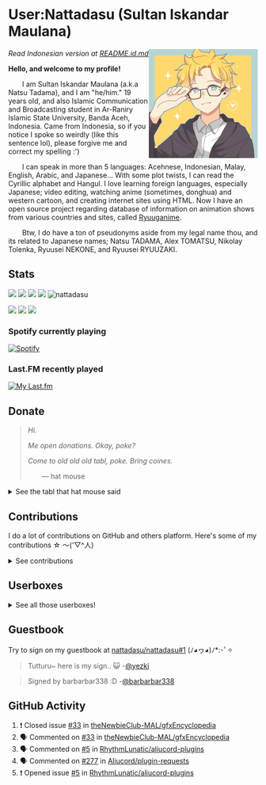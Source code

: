 # User:Nattadasu (Sultan Iskandar Maulana)

<img src="https://raw.githubusercontent.com/nattadasu/Personal/master/assets/readmeAssets/natsuTadamaGlasses.jpg" align="right">

*Read Indonesian version at [README.id.md](https://github.com/nattadasu/nattadasu/blob/master/README.id.md)*

**Hello, and welcome to my profile!**

  I am Sultan Iskandar Maulana (a.k.a Natsu Tadama), and I am "he/him." 19 years old, and also Islamic Communication and Broadcasting student in Ar-Raniry Islamic State University, Banda Aceh, Indonesia. Came from Indonesia, so if you notice I spoke so weirdly (like this sentence lol), please forgive me and correct my spelling :')

  I can speak in more than 5 languages: Acehnese, Indonesian, Malay, English, Arabic, and Japanese... With some plot twists, I can read the Cyrillic alphabet and Hangul. I love learning foreign languages, especially Japanese; video editing, watching anime (sometimes, donghua) and western cartoon, and creating internet sites using HTML. Now I have an open source project regarding database of information on animation shows from various countries and sites, called [Ryuuganime](https://github.com/ryuuganime).

  Btw, I do have a ton of pseudonyms aside from my legal name thou, and its related to Japanese names; Natsu TADAMA, Alex TOMATSU, Nikolay Tolenka, Ryuusei NEKONE, and Ryuusei RYUUZAKI.


## Stats

[![](https://img.shields.io/badge/HTML-277%20commits-orange.svg)](https://sourcerer.io/nattadasu) [![](https://img.shields.io/badge/CSS-33%20commits-orange.svg)](https://sourcerer.io/nattadasu) [![](https://img.shields.io/badge/JavaScript-27%20commits-orange.svg)](https://sourcerer.io/nattadasu) [![](https://img.shields.io/badge/TypeScript-18%20commits-orange.svg)](https://sourcerer.io/nattadasu) <img src="https://komarev.com/ghpvc/?username=nattadasu" alt="nattadasu" />

![](https://githubstats.nattadeploy.my.id/api?username=nattadasu&show_icons=true) ![](https://githubstats.nattadeploy.my.id/api/top-langs/?username=nattadasu&layout=compact&langs_count=8) [![](https://raw.githubusercontent.com/nattadasu/github-stats/master/generated/languages.svg)](https://github.com/jstrieb/github-stats)

### Spotify currently playing
[![Spotify](https://spotify.nattadeploy.my.id/api/spotify)](https://open.spotify.com/user/nattadasu)

### Last&period;FM recently played
[![My Last.fm](https://lastfm.nattadeploy.my.id/api?user=nattadasu)](https://www.last.fm/user/nattadasu)

## Donate

> *Hi.*
>
> *Me open donations. Okay, poke?*
>
> *Come to old old old tabl, poke. Bring coines.*
>
>   — hat mouse
<details><summary>See the tabl that hat mouse said</summary>
<table>
<tbody>
<tr>
<td>DANA</td>
<td>085155315151</td>
</tr>
<tr>
<td>DOKU</td>
<td>1674820339</td>
</tr>
<tr>
<td>GO-PAY</td>
<td>085155315151</td>
</tr>
<tr>
<td>i.saku/Indomaret</td>
<td>085155315151</td>
</tr>
<tr>
<td>LinkAja</td>
<td>085155315151</td>
</tr>
<tr>
<td>OVO</td>
<td>085155315151</td>
</tr>
<tr>
<td>Sakuku</td>
<td>085155315151</td>
</tr>
<tr>
<td>Triv</td>
<td>085155315151</td>
</tr>
<tr>
<td>PayPal</td>
<td><a href="https://paypal.me/nattadasu">https://paypal.me/nattadasu</a></td>
</tr>
<tr>
<td>Yandex.Money</td>
<td><a href="https://money.yandex.ru/to/4100115392446184">https://money.yandex.ru/to/4100115392446184</a></td>
</tr>
<tr>
<td>Ko-Fi</td>
<td><a href="https://ko-fi.com/nattadasu">https://ko-fi.com/nattadasu</a></td>
</tr>
<tr>
<td>LiberePay</td>
<td><a href="https://liberapay.com/nattadasu">https://liberapay.com/nattadasu</a></td>
</tr>
<tr>
<td>Trakteer</td>
<td><a href="https://trakteer.id/nattadasu">https://trakteer.id/nattadasu</a></td>
</tr>
<tr>
<td>Bitcoin</td>
<td><code>33aBQqbMiuk53nKpZDC2dFBWKMwrbPNWcf</code></td>
</tr>
<tr>
<td>Ethereum</td>
<td><code>0x58d6f6c0b36ed033140801886d65a22899279110</code></td>
</tr>
<tr>
<td>Litecoin</td>
<td><code>MUGoxUc6PPUwMimNeM6RxPqb2uSPx9WgwS</code></td>
</tr>
<tr>
<td>Basic Auth. Token (BAT)</td>
<td><code>0x3E98817d5B4BB88C067b91Ae6Ebd6Bbf81d0D4BF</code></td>
</tr>
<tr>
<td>DASH</td>
<td><code>7a2WRBe3epDTadRKYpQtPjAdaW2HNMseqr</code></td>
</tr>
<tr>
<td>Ripple</td>
<td><code>rJc5d48m2pDdfurDaemUZT2J18RPcbtPGF</code> tag:<code>195482</code></td>
</tr>
</tbody>
</table>
</details>

## Contributions

I do a lot of contributions on GitHub and others platform. Here's some of my contributions ☆ ～('▽^人)
<details><summary>See contributions</summary>
  
### Ryuuganime

[![](https://githubstats.nattadeploy.my.id/api/pin/?username=ryuuganime&repo=Ryuuganime)](https://github.com/ryuuganime/Ryuuganime) [![](https://githubstats.nattadeploy.my.id/api/pin/?username=ryuuganime&repo=ryuuganime-db)](https://github.com/ryuuganime/ryuuganime-db) [![](https://githubstats.nattadeploy.my.id/api/pin/?username=ryuuganime&repo=animanga-wordlist)](https://github.com/ryuuganime/animanga-wordlist)

### List

[![](https://githubstats.nattadeploy.my.id/api/pin/?username=otakulogy&repo=anime-streaming&show_owner=true)](https://github.com/otakulogy/anime-streaming)

### Personalization

[![](https://githubstats.nattadeploy.my.id/api/pin/?username=nattadasu&repo=mal-blockquote-template)](https://github.com/nattadasu/mal-blockquote-template) [![](https://githubstats.nattadeploy.my.id/api/pin/?username=PKief&repo=vscode-material-icon-theme&show_owner=true)](https://github.com/PKief/vscode-material-icon-theme)

### Translations

#### Indonesian

[![](https://githubstats.nattadeploy.my.id/api/pin/?username=MALSync&repo=MALSync&show_owner=true)](https://github.com/MALSync/MALSync) [![](https://githubstats.nattadeploy.my.id/api/pin/?username=NicoAiko&repo=mikazuki&show_owner=true)](https://github.com/NicoAiko/mikazuki) [![](https://githubstats.nattadeploy.my.id/api/pin/?username=hummingbird-me&repo=kitsu-web&show_owner=true)](https://github.com/hummingbird-me/hummingbird-client) [![](https://githubstats.nattadeploy.my.id/api/pin/?username=Zenrac&repo=Watora&show_owner=true)](https://github.com/Zenrac/Watora) [![](https://githubstats.nattadeploy.my.id/api/pin/?username=ContributorCovenant&repo=contributor_covenant&show_owner=true)](https://github.com/ContributorCovenant/contributor_covenant) [![](https://githubstats.nattadeploy.my.id/api/pin/?username=ytmdesktop&repo=ytmdesktop)](https://github.com/ytmdesktop/ytmdesktop)

-   [osu!player Plus](https://osu.ppy.sh/community/forums/topics/660418) by [- Founntain -](https://osu.ppy.sh/users/5105217), is a music player application based on osu! beatmap available in the personal computer. Translations to Indonesian.

#### Malay

[![](https://githubstats.nattadeploy.my.id/api/pin/?username=MALSync&repo=MALSync&show_owner=true)](https://github.com/MALSync/MALSync) [![](https://githubstats.nattadeploy.my.id/api/pin/?username=NicoAiko&repo=mikazuki&show_owner=true)](https://github.com/NicoAiko/mikazuki)

#### Arabic

[![](https://githubstats.nattadeploy.my.id/api/pin/?username=NicoAiko&repo=mikazuki&show_owner=true)](https://github.com/NicoAiko/mikazuki)

### Beta testing
[![](https://githubstats.nattadeploy.my.id/api/pin/?username=PreMiD&repo=Linux&show_owner=true)](https://github.com/PreMiD/Linux)

</details>

## Userboxes

<details><summary>See all those userboxes!</summary>
  <img src="https://raw.githubusercontent.com/nattadasu/Personal/master/assets/mal-profile-page/v3/assets/babel/languages/id-n.png" alt=""> <img src="https://raw.githubusercontent.com/nattadasu/Personal/master/assets/mal-profile-page/v3/assets/babel/languages/ace-4.png" alt=""> <img src="https://raw.githubusercontent.com/nattadasu/Personal/master/assets/mal-profile-page/v3/assets/babel/languages/en-4.png" alt=""> <img src="https://raw.githubusercontent.com/nattadasu/Personal/master/assets/mal-profile-page/v3/assets/babel/languages/ms-4.png" alt=""> <img src="https://raw.githubusercontent.com/nattadasu/Personal/master/assets/mal-profile-page/v3/assets/babel/languages/ar-3.png" alt=""> <img src="https://raw.githubusercontent.com/nattadasu/Personal/master/assets/mal-profile-page/v3/assets/babel/languages/ja-2.png" alt=""> <img src="https://raw.githubusercontent.com/nattadasu/Personal/master/assets/mal-profile-page/v3/assets/babel/languages/ru-1.png" alt=""> <img src="https://raw.githubusercontent.com/nattadasu/Personal/master/assets/mal-profile-page/v3/assets/babel/languages/tl-1.png" alt=""> <img src="https://raw.githubusercontent.com/nattadasu/Personal/master/assets/mal-profile-page/v3/assets/babel/programming/html.png" alt=""> <img src="https://raw.githubusercontent.com/nattadasu/Personal/master/assets/mal-profile-page/v3/assets/babel/programming/js-1.png" alt=""> <img src="https://raw.githubusercontent.com/nattadasu/Personal/master/assets/mal-profile-page/v3/assets/babel/programming/md.png" alt=""> <img src="https://raw.githubusercontent.com/nattadasu/Personal/master/assets/mal-profile-page/v3/assets/babel/programming/mediawiki.png" alt=""> <img src="https://raw.githubusercontent.com/nattadasu/Personal/master/assets/mal-profile-page/v3/assets/babel/programming/xml.png" alt=""> <img src="https://raw.githubusercontent.com/nattadasu/Personal/master/assets/mal-profile-page/v3/assets/babel/script/arab-N.png" alt=""> <img src="https://raw.githubusercontent.com/nattadasu/Personal/master/assets/mal-profile-page/v3/assets/babel/script/jawi-N.png" alt=""> <img src="https://raw.githubusercontent.com/nattadasu/Personal/master/assets/mal-profile-page/v3/assets/babel/script/kana-N.png" alt=""> <img src="https://raw.githubusercontent.com/nattadasu/Personal/master/assets/mal-profile-page/v3/assets/babel/script/Cyrl-5.png" alt=""> <img src="https://raw.githubusercontent.com/nattadasu/Personal/master/assets/mal-profile-page/v3/assets/babel/script/ipa-3.png" alt=""> <img src="https://raw.githubusercontent.com/nattadasu/Personal/master/assets/mal-profile-page/v3/assets/babel/script/sund-3.png" alt=""> <img src="https://raw.githubusercontent.com/nattadasu/Personal/master/assets/mal-profile-page/v3/assets/babel/script/kanji-1.png" alt=""> <img src="https://raw.githubusercontent.com/nattadasu/Personal/master/assets/mal-profile-page/v3/assets/babel/script/coptic.png" alt=""> <img src="https://raw.githubusercontent.com/nattadasu/Personal/master/assets/mal-profile-page/v3/assets/babel/script/greek.png" alt=""> <img src="https://raw.githubusercontent.com/nattadasu/Personal/master/assets/mal-profile-page/v3/assets/babel/script/han.png" alt=""> <img src="https://raw.githubusercontent.com/nattadasu/Personal/master/assets/mal-profile-page/v3/assets/babel/script/java-0.png" alt=""> <img src="https://raw.githubusercontent.com/nattadasu/Personal/master/assets/mal-profile-page/v3/assets/babel/cyberbullying.png" alt=""> <img src="https://raw.githubusercontent.com/nattadasu/Personal/master/assets/mal-profile-page/v3/assets/babel/email.png" alt=""> <img src="https://raw.githubusercontent.com/nattadasu/Personal/master/assets/mal-profile-page/v3/assets/babel/im.png" alt=""> <img src="https://raw.githubusercontent.com/nattadasu/Personal/master/assets/mal-profile-page/v3/assets/babel/netAddict.png" alt=""> <img src="https://raw.githubusercontent.com/nattadasu/Personal/master/assets/mal-profile-page/v3/assets/babel/languages/1337-4.png" alt=""> <img src="https://raw.githubusercontent.com/nattadasu/Personal/master/assets/mal-profile-page/v3/assets/babel/languages/cat-n.png" alt=""> <img src="https://raw.githubusercontent.com/nattadasu/Personal/master/assets/mal-profile-page/v3/assets/babel/languages/conLang.png" alt=""> <img src="https://raw.githubusercontent.com/nattadasu/Personal/master/assets/mal-profile-page/v3/assets/babel/languages/gibberish.png" alt=""> <img src="https://raw.githubusercontent.com/nattadasu/Personal/master/assets/mal-profile-page/v3/assets/babel/languages/internetSlang-3.png" alt=""> <img src="https://raw.githubusercontent.com/nattadasu/Personal/master/assets/mal-profile-page/v3/assets/babel/languages/language.png" alt=""> <img src="https://raw.githubusercontent.com/nattadasu/Personal/master/assets/mal-profile-page/v3/assets/babel/languages/lazyEnglish-3.png" alt=""> <img src="https://raw.githubusercontent.com/nattadasu/Personal/master/assets/mal-profile-page/v3/assets/babel/languages/lolcat-5.png" alt=""> <img src="https://raw.githubusercontent.com/nattadasu/Personal/master/assets/mal-profile-page/v3/assets/babel/languages/sarcasm.png" alt=""> <img src="https://raw.githubusercontent.com/nattadasu/Personal/master/assets/mal-profile-page/v3/assets/babel/languages/ubbi-n.png" alt=""> <img src="https://raw.githubusercontent.com/nattadasu/Personal/master/assets/mal-profile-page/v3/assets/babel/languages/urbanEnglish.png" alt="">
</details>

## Guestbook

Try to sign on my guestbook at [nattadasu/nattadasu#1](https://github.com/nattadasu/nattadasu/issues/1) (ﾉ◕ヮ◕)ﾉ\*:･ﾟ✧

<!--START:guestbook-->
> Tutturu~  here is my sign.. :smiley_cat: 
> -[@yezki](https://github.com/yezki)

> Signed by barbarbar338 :D
> -[@barbarbar338](https://github.com/barbarbar338)
<!--END:guestbook-->

## GitHub Activity
<!--START_SECTION:activity-->
1. ❗️ Closed issue [#33](https://github.com/theNewbieClub-MAL/gfxEncyclopedia/issues/33) in [theNewbieClub-MAL/gfxEncyclopedia](https://github.com/theNewbieClub-MAL/gfxEncyclopedia)
2. 🗣 Commented on [#33](https://github.com/theNewbieClub-MAL/gfxEncyclopedia/issues/33) in [theNewbieClub-MAL/gfxEncyclopedia](https://github.com/theNewbieClub-MAL/gfxEncyclopedia)
3. 🗣 Commented on [#5](https://github.com/RhythmLunatic/aliucord-plugins/issues/5) in [RhythmLunatic/aliucord-plugins](https://github.com/RhythmLunatic/aliucord-plugins)
4. 🗣 Commented on [#277](https://github.com/Aliucord/plugin-requests/issues/277) in [Aliucord/plugin-requests](https://github.com/Aliucord/plugin-requests)
5. ❗️ Opened issue [#5](https://github.com/RhythmLunatic/aliucord-plugins/issues/5) in [RhythmLunatic/aliucord-plugins](https://github.com/RhythmLunatic/aliucord-plugins)
<!--END_SECTION:activity-->